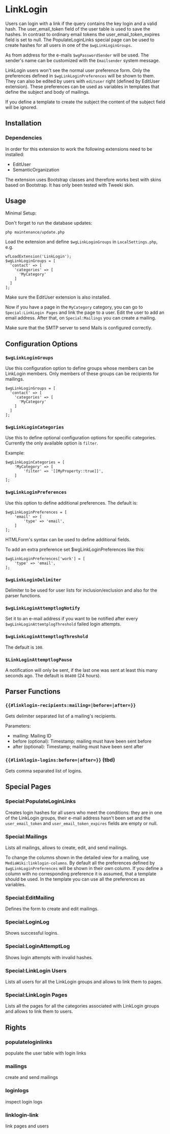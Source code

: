 # LinkLogin

Users can login with a link if the query contains the key login and a valid hash. The user_email_token field of the user table is used to save the hashes. In contrast to ordinary email tokens the user_email_token_expires field is set to null. The PopulateLoginLinks special page can be used to create hashes for all users in one of the `$wgLinkLoginGroups`.

As from address for the e-mails `$wgPasswordSender` will be used. The sender's name can be customized with the `Emailsender` system message.

LinkLogin users won't see the normal user preference form. Only the preferences defined in `$wgLinkLoginPreferences` will be shown to them. They can also be edited by users with `edituser` right (defined by EditUser extension). These preferences can be used as variables in templates that define the subject and body of mailings.

If you define a template to create the subject the content of the subject field will be ignored.


## Installation

### Dependencies

In order for this extension to work the following extensions need to be installed:
* EditUser
* SemanticOrganization

The extension uses Bootstrap classes and therefore works best with skins based on Bootstrap. It has only been tested with Tweeki skin.


## Usage

Minimal Setup:

Don't forget to run the database updates:

```
php maintenance/update.php
```

Load the extension and define `$wgLinkLoginGroups` in `LocalSettings.php`, e.g.

```
wfLoadExtension('LinkLogin');
$wgLinkLoginGroups = [
  'contact' => [
    'categories' => [
      'MyCategory'
    ]
  ]
];
```

Make sure the EditUser extension is also installed.

Now if you have a page in the `MyCategory` category, you can go to `Special:LinkLogin Pages` and link the page to a user. Edit the user to add an email address. After that, on `Special:Mailings` you can create a mailing.

Make sure that the SMTP server to send Mails is configured correctly.


## Configuration Options

### `$wgLinkLoginGroups`

Use this configuration option to define groups whose members can be LinkLogin members. Only members of these groups can be recipients for mailings.

```
$wgLinkLoginGroups = [
  'contact' => [
    'categories' => [
      'MyCategory'
    ]
  ]
];
```


### `$wgLinkLoginCategories`

Use this to define optional configuration options for specific categories. Currently the only available option is `filter`.

Example:

```
$wgLinkLoginCategories = [
	'MyCategory' => [
		'filter' => '[[MyProperty::true]]',
	]
];
```

### `$wgLinkLoginPreferences`

Use this option to define additional preferences. The default is:

```
$wgLinkLoginPreferences = [
	'email' => [
		'type' => 'email',
	]
];
```

HTMLForm's syntax can be used to define additional fields.

To add an extra preference set $wgLinkLoginPreferences like this:
```
$wgLinkLoginPreferences['work'] = [
    'type' => 'email',
];
```

### `$wgLinkLoginDelimiter`

Delimiter to be used for user lists for inclusion/exclusion and also for the parser functions.

### `$wgLinkLoginAttemptlogNotify`

Set it to an e-mail address if you want to be notified after every `$wgLinkLoginAttemtplogThreshold` failed login attempts.

### `$wgLinkLoginAttemptlogThreshold`

The default is `100`.

### `$LinkLoginAttemptlogPause`

A notification will only be sent, if the last one was sent at least this many seconds ago. The default is `86400` (24 hours).


## Parser Functions

### `{{#linklogin-recipients:mailing=|before=|after=}}`

Gets delimiter separated list of a mailing's recipients.

Parameters:
* mailing: Mailing ID
* before (optional): Timestamp; mailing must have been sent before
* after (optional): Timestamp; mailing must have been sent after

### `{{#linklogin-logins:before=|after=}}` (tbd)

Gets comma separated list of logins.


## Special Pages 

### Special:PopulateLoginLinks

Creates login hashes for all users who meet the conditions: they are in one of the LinkLogin groups, their e-mail address hasn't been set and the `user_email_token` and `user_email_token_expires` fields are empty or null. 

### Special:Mailings

Lists all mailings, allows to create, edit, and send mailings.

To change the columns shown in the detailed view for a mailing, use `MediaWiki:linklogin-columns`. By default all the preferences defined by `$wgLinkLoginPreferences` will be shown in their own column. If you define a column with no corresponding preference it is assumed, that a template should be used. In the template you can use all the preferences as variables.

### Special:EditMailing

Defines the form to create and edit mailings.

### Special:LoginLog

Shows successful logins.

### Special:LoginAttemptLog

Shows login attempts with invalid hashes.

### Special:LinkLogin Users

Lists all users for all the LinkLogin groups and allows to link them to pages.

### Special:LinkLogin Pages

Lists all the pages for all the categories associated with LinkLogin groups and allows to link them to users.


## Rights

### populateloginlinks

populate the user table with login links

### mailings

create and send mailings

### loginlogs

inspect login logs

### linklogin-link

link pages and users
